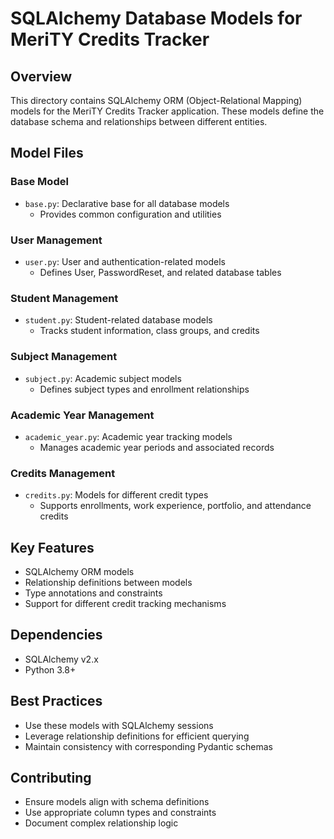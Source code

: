 # SQLAlchemy Database Models for MeriTY Credits Tracker

## Overview
This directory contains SQLAlchemy ORM (Object-Relational Mapping) models for the MeriTY Credits Tracker application. These models define the database schema and relationships between different entities.

## Model Files

### Base Model
- `base.py`: Declarative base for all database models
  - Provides common configuration and utilities

### User Management
- `user.py`: User and authentication-related models
  - Defines User, PasswordReset, and related database tables

### Student Management
- `student.py`: Student-related database models
  - Tracks student information, class groups, and credits

### Subject Management
- `subject.py`: Academic subject models
  - Defines subject types and enrollment relationships

### Academic Year Management
- `academic_year.py`: Academic year tracking models
  - Manages academic year periods and associated records

### Credits Management
- `credits.py`: Models for different credit types
  - Supports enrollments, work experience, portfolio, and attendance credits

## Key Features
- SQLAlchemy ORM models
- Relationship definitions between models
- Type annotations and constraints
- Support for different credit tracking mechanisms

## Dependencies
- SQLAlchemy v2.x
- Python 3.8+

## Best Practices
- Use these models with SQLAlchemy sessions
- Leverage relationship definitions for efficient querying
- Maintain consistency with corresponding Pydantic schemas

## Contributing
- Ensure models align with schema definitions
- Use appropriate column types and constraints
- Document complex relationship logic
